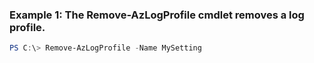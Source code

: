 ### Example 1: The Remove-AzLogProfile cmdlet removes a log profile.
```powershell
PS C:\> Remove-AzLogProfile -Name MySetting
```

